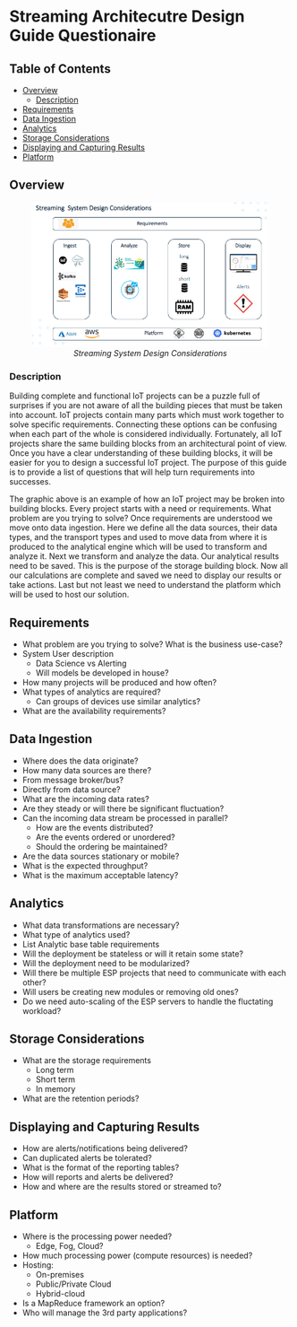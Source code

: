 # Streaming Architecutre Design Guide Questionaire
## Table of Contents
* [Overview](#overview)
    - [Description](#description)
* [Requirements](#requirements)
* [Data Ingestion](#data-ingestion)
* [Analytics](#analytics)
* [Storage Considerations](#storage-considerations)
* [Displaying and Capturing Results](#displaying-and-capturing-results)
* [Platform](#platform)
    


## Overview 
<figure align="center">
  <img src="images/streaming_design.png ">
  <figcaption><i>Streaming  System Design Considerations</i></figcaption>
</figure>

### Description

Building complete and functional IoT projects can be a puzzle full of surprises if you are not aware of all the 
building pieces that must be taken into account. 
IoT projects contain many parts which must work together to solve specific requirements.
Connecting these options can be confusing when each part of the whole is considered individually.
Fortunately, all IoT projects share the same building blocks from an architectural point of view.
Once you have a clear understanding of these building blocks, it will be easier for you to design a successful IoT project.
The purpose of this guide is to provide a list of questions that will help turn requirements into successes. 

The graphic above is an example of how an IoT project may be broken into building blocks.
Every project starts with a need or requirements.  What problem are you trying to solve?
Once requirements are understood we move onto data ingestion.
Here we define all the data sources, their data types, and the transport types and used to move data from
where it is produced to the analytical engine which will be used to transform and analyze it.
Next we transform and analyze the data.
Our analytical results need to be saved.  This is the purpose of the storage building block.
Now all our calculations are complete and saved we need to display our results or take actions.
Last but not least we need to understand the platform which will be used to host our solution.


## Requirements

- What problem are you trying to solve? What is the business use-case?
- System User description
    - Data Science vs Alerting​
    - Will models be developed in house?
- How many projects will be produced and how often?
- What types of analytics are required​?
    - Can groups of devices use similar analytics?
- What are the availability requirements?

## Data Ingestion

- Where does the data originate?​
- How many data sources are there?​
- From message broker/bus?​
- Directly from data source?​
- What are the incoming data rates?​
- Are they steady or will there be significant fluctuation?​
- Can the incoming data stream be processed in parallel?​
    - How are the events distributed?
    - Are the events ordered or unordered?
    - Should the ordering be maintained?
- Are the data sources stationary or mobile?
- What is the expected throughput?
- What is the maximum acceptable latency?

## Analytics
- What data transformations are necessary​?
- What type of analytics used​?
- List Analytic base table requirements​
- Will the deployment be stateless or will it retain some state?​
- Will the deployment need to be modularized?​
- Will there be multiple ESP projects that need to communicate with each other?​
- Will users be creating new modules or removing old ones?​
- Do we need auto-scaling of the ESP servers to handle the fluctating workload?

## Storage Considerations

- What are the storage requirements​
    - Long term ​
    - Short term ​
    - In memory​
- What are the retention periods?

## Displaying and Capturing Results

- How are alerts/notifications being delivered?​
- Can duplicated alerts be tolerated?​
- What is the format of the reporting tables?​
- How will reports and alerts be delivered?​
- How and where are the results stored or streamed to?

## Platform

- Where is the processing power needed?​
    - Edge, Fog, Cloud?​
- How much processing power (compute resources) is needed?​
- Hosting:​
    - On-prem​ises
    - Public/Private Cloud ​
    - Hybrid-cloud
- Is a MapReduce framework an option?
- Who will manage the 3rd party applications?










